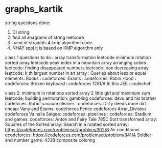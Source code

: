 # graphs_kartik

string questions done:
1. DI string
2. find all anagrams of string leetcode
3. hand of straights
4 kmp algorithm code 
5. NHAY spoj  it is based on KMP algorithm only




class 1 questions to do :
array transformation leetcode
minimum rotation sorted array leetcode
peak index in a mountain array
arranging colors  leetcode:
finding disappeared numbers leetcode:
non decreasing array leetcode:
k th largest number in an array :
Queries about less or equal elements:
Books : codeforces:
Exams  : codeforces:
Robin Hood : codeforces:
Broken keyboard : codeforces 1251/A
In this JEE : codechef

class 2:
minimum in rotations sorted array 2
little girl and maximum sum leetcode;
building permutation:
gambling codeforces:
devu and his brother  codefoces:
Robot vacuum cleaner : codeforces:
Dirty deeds done dirt cheap:
Vany and Exams:  codeforces
Fence   codeforces
Arrar_Division codeforces
Valhalla Seigee: codeforces:
pipelines : codeforces:
Stadium and games: codeforces:
Anton and Fairy Tale  785C
Sort transformed array:
Squares of the Sorted array:
Search in a rotated sorted array:
https://codeforces.com/problemset/problem/302/B
Air conditioner ccodeforces:
https://codeforces.com/problemset/problem/841/A
Soldier and number game:
433B
composite colonng









